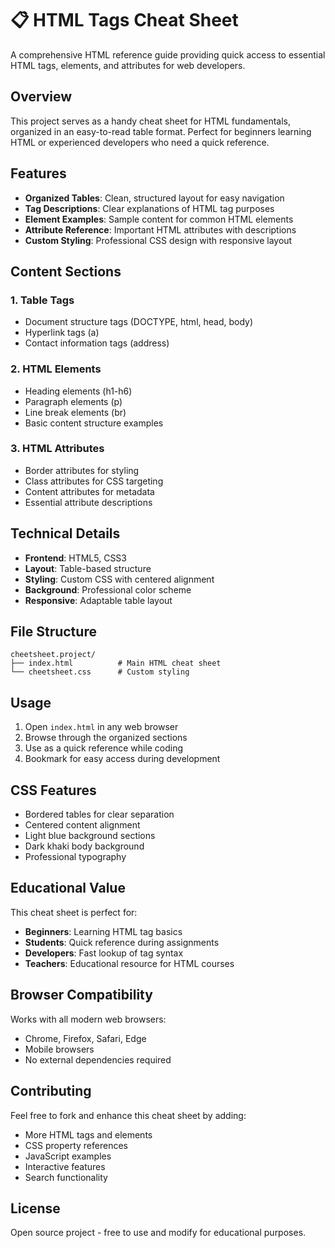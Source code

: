 # 📋 HTML Tags Cheat Sheet

A comprehensive HTML reference guide providing quick access to essential HTML tags, elements, and attributes for web developers.

## Overview

This project serves as a handy cheat sheet for HTML fundamentals, organized in an easy-to-read table format. Perfect for beginners learning HTML or experienced developers who need a quick reference.

## Features

- **Organized Tables**: Clean, structured layout for easy navigation
- **Tag Descriptions**: Clear explanations of HTML tag purposes
- **Element Examples**: Sample content for common HTML elements
- **Attribute Reference**: Important HTML attributes with descriptions
- **Custom Styling**: Professional CSS design with responsive layout

## Content Sections

### 1. Table Tags
- Document structure tags (DOCTYPE, html, head, body)
- Hyperlink tags (a)
- Contact information tags (address)

### 2. HTML Elements
- Heading elements (h1-h6)
- Paragraph elements (p)
- Line break elements (br)
- Basic content structure examples

### 3. HTML Attributes
- Border attributes for styling
- Class attributes for CSS targeting
- Content attributes for metadata
- Essential attribute descriptions

## Technical Details

- **Frontend**: HTML5, CSS3
- **Layout**: Table-based structure
- **Styling**: Custom CSS with centered alignment
- **Background**: Professional color scheme
- **Responsive**: Adaptable table layout

## File Structure

```
cheetsheet.project/
├── index.html          # Main HTML cheat sheet
└── cheetsheet.css      # Custom styling
```

## Usage

1. Open `index.html` in any web browser
2. Browse through the organized sections
3. Use as a quick reference while coding
4. Bookmark for easy access during development

## CSS Features

- Bordered tables for clear separation
- Centered content alignment
- Light blue background sections
- Dark khaki body background
- Professional typography

## Educational Value

This cheat sheet is perfect for:
- **Beginners**: Learning HTML tag basics
- **Students**: Quick reference during assignments
- **Developers**: Fast lookup of tag syntax
- **Teachers**: Educational resource for HTML courses

## Browser Compatibility

Works with all modern web browsers:
- Chrome, Firefox, Safari, Edge
- Mobile browsers
- No external dependencies required

## Contributing

Feel free to fork and enhance this cheat sheet by adding:
- More HTML tags and elements
- CSS property references
- JavaScript examples
- Interactive features
- Search functionality

## License

Open source project - free to use and modify for educational purposes.
